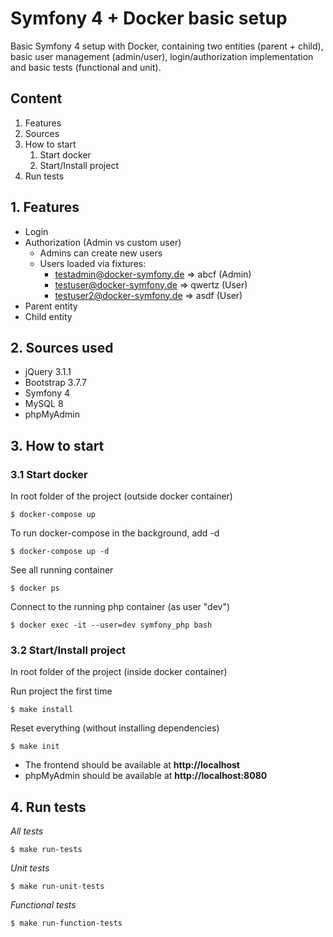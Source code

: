 # Symfony 4 + Docker basic setup
Basic Symfony 4 setup with Docker, containing two entities (parent + child), basic user management
(admin/user), login/authorization implementation and basic tests (functional and unit).

##  Content

1. Features
2. Sources
3. How to start
    1. Start docker
    2. Start/Install project
4. Run tests


## 1. Features
- Login
- Authorization (Admin vs custom user)
    - Admins can create new users
    - Users loaded via fixtures:
        - testadmin@docker-symfony.de => abcf (Admin)
        - testuser@docker-symfony.de => qwertz (User)
        - testuser2@docker-symfony.de => asdf (User)
- Parent entity
- Child entity

## 2. Sources used
- jQuery 3.1.1
- Bootstrap 3.7.7
- Symfony 4
- MySQL 8
- phpMyAdmin


## 3. How to start

### 3.1 Start docker

In root folder of the project (outside docker container)
``` console
$ docker-compose up
```

To run docker-compose in the background, add -d
``` console
$ docker-compose up -d
```

See all running container
```console
$ docker ps
```

Connect to the running php container (as user "dev")
```console
$ docker exec -it --user=dev symfony_php bash
```


### 3.2 Start/Install project
In root folder of the project (inside docker container)

Run project the first time
``` console
$ make install
```

Reset everything (without installing dependencies)
``` console
$ make init
```

- The frontend should be available at __http://localhost__
- phpMyAdmin should be available at __http://localhost:8080__


## 4. Run tests

*All tests*
``` console
$ make run-tests
```

*Unit tests*
``` console
$ make run-unit-tests
```

*Functional tests*
``` console
$ make run-function-tests
```
